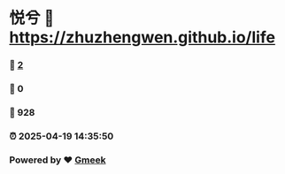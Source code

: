 # 悦兮 :link: https://zhuzhengwen.github.io/life 
### :page_facing_up: [2](https://zhuzhengwen.github.io/life/tag.html) 
### :speech_balloon: 0 
### :hibiscus: 928 
### :alarm_clock: 2025-04-19 14:35:50 
### Powered by :heart: [Gmeek](https://github.com/Meekdai/Gmeek)
